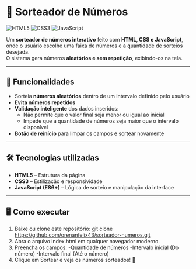 # 🎲 Sorteador de Números

![HTML5](https://img.shields.io/badge/HTML5-E34F26?style=for-the-badge&logo=html5&logoColor=white)
![CSS3](https://img.shields.io/badge/CSS3-1572B6?style=for-the-badge&logo=css3&logoColor=white)
![JavaScript](https://img.shields.io/badge/JavaScript-F7DF1E?style=for-the-badge&logo=javascript&logoColor=black)

Um **sorteador de números interativo** feito com **HTML, CSS e JavaScript**,  
onde o usuário escolhe uma faixa de números e a quantidade de sorteios desejada.  
O sistema gera números **aleatórios e sem repetição**, exibindo-os na tela.

---

## 🚀 Funcionalidades

- Sorteia **números aleatórios** dentro de um intervalo definido pelo usuário  
- **Evita números repetidos**  
- **Validação inteligente** dos dados inseridos:
  - Não permite que o valor final seja menor ou igual ao inicial  
  - Impede que a quantidade de números seja maior que o intervalo disponível  
- **Botão de reinício** para limpar os campos e sortear novamente  

---

## 🛠️ Tecnologias utilizadas

- **HTML5** – Estrutura da página  
- **CSS3** – Estilização e responsividade  
- **JavaScript (ES6+)** – Lógica de sorteio e manipulação da interface  

---

## 🖥️ Como executar

1. Baixe ou clone este repositório:
   git clone https://github.com/orenanfelix43/sorteador-numeros.git
2. Abra o arquivo index.html em qualquer navegador moderno.
3. Preencha os campos:
   -Quantidade de números
   -Intervalo inicial (Do número)
   -Intervalo final (Até o número)
4. Clique em Sortear e veja os números sorteados! 🎉
